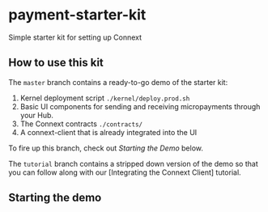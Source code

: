 # payment-starter-kit
Simple starter kit for setting up Connext

## How to use this kit
The `master` branch contains a ready-to-go demo of the starter kit:
1. Kernel deployment script `./kernel/deploy.prod.sh`
2. Basic UI components for sending and receiving micropayments through your Hub.
3. The Connext contracts `./contracts/`
4. A connext-client that is already integrated into the UI

To fire up this branch, check out *Starting the Demo* below.

The `tutorial` branch contains a stripped down version of the demo so that you can follow along with our [Integrating the Connext Client] tutorial.

## Starting the demo

